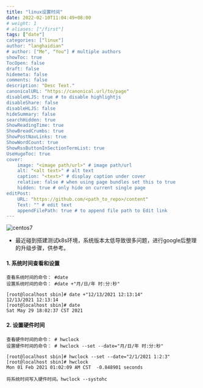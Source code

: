 ```yaml
---
title: "linux设置时间"
date: 2022-02-10T11:04:49+08:00 
# weight: 1
# aliases: ["/first"]
tags: [“date"]
categories: ["linux"]
author: "langhaidian"
# author: ["Me", "You"] # multiple authors
showToc: true
TocOpen: false
draft: false
hidemeta: false
comments: false
description: "Desc Text."
canonicalURL: "https://canonical.url/to/page"
disableHLJS: true # to disable highlightjs
disableShare: false
disableHLJS: false
hideSummary: false
searchHidden: true
ShowReadingTime: true
ShowBreadCrumbs: true
ShowPostNavLinks: true
ShowWordCount: true
ShowRssButtonInSectionTermList: true
UseHugoToc: true
cover:
    image: "<image path/url>" # image path/url
    alt: "<alt text>" # alt text
    caption: "<text>" # display caption under cover
    relative: false # when using page bundles set this to true
    hidden: true # only hide on current single page
editPost:
    URL: "https://github.com/<path_to_repo>/content"
    Text: "" # edit text
    appendFilePath: true # to append file path to Edit link
---
```


![centos7](/img/install-centos-7-logo.png)

* 最近碰到搭建测试k8s环境，系统版本太低导致很多问题，进行google后整理的升级步骤，供参考。

#### 1. 系统时间查看和设置

    查看系统时间的命令： #date
    设置系统时间的命令： #date +"月/日/年 时:分:秒"

    [root@localhost sbin]# date +"12/13/2021 12:13:14"
    12/13/2021 12:13:14
    [root@localhost sbin]# date
    Sat May 29 18:02:37 CST 2021


#### 2. 设置硬件时间

    查看硬件时间的命令： # hwclock
    设置硬件时间的命令： # hwclock --set --date="月/日/年 时:分:秒"

    [root@localhost sbin]# hwclock --set --date="2/1/2021 1:2:3"
    [root@localhost sbin]# hwclock
    Mon 01 Feb 2021 01:02:09 AM CST  -0.848901 seconds

    将系统时间写入硬件时间。hwclock --systohc